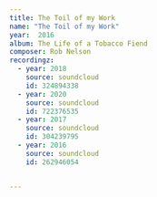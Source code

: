 ```yaml
---
title: The Toil of my Work
name: "The Toil of my Work"
year:  2016
album: The Life of a Tobacco Fiend
composer: Rob Nelson
recordingz:
  - year: 2018
    source: soundcloud
    id: 324894338
  - year: 2020
    source: soundcloud
    id: 722376535
  - year: 2017
    source: soundcloud
    id: 304239795
  - year: 2016
    source: soundcloud
    id: 262946054


---
```


